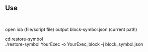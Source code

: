 

## Use

<br/>

open ida (file/script file) output block-symbol.json (current path)


 cd restore-symbol
 <br/>
 ./restore-symbol YourExec -o YourExec_block -j block_symbol.json

